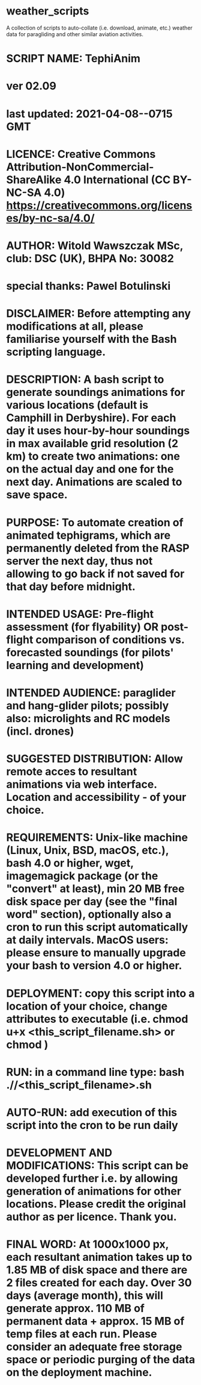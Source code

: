 # weather_scripts
A collection of scripts to auto-collate (i.e. download, animate, etc.) weather data for paragliding and other similar aviation activities.


# SCRIPT NAME: TephiAnim
#
# ver 02.09
# last updated: 2021-04-08--0715 GMT
# LICENCE: Creative Commons Attribution-NonCommercial-ShareAlike 4.0 International (CC BY-NC-SA 4.0) https://creativecommons.org/licenses/by-nc-sa/4.0/
# AUTHOR: Witold Wawszczak MSc, club: DSC (UK), BHPA No: 30082
# special thanks: Pawel Botulinski
#
# DISCLAIMER: Before attempting any modifications at all, please familiarise yourself with the Bash scripting language.
#
# DESCRIPTION: A bash script to generate soundings animations for various locations (default is Camphill in Derbyshire). For each day it uses hour-by-hour soundings in max available grid resolution (2 km) to create two animations: one on the actual day and one for the next day. Animations are scaled to save space.
#
# PURPOSE: To automate creation of animated tephigrams, which are permanently deleted from the RASP server the next day, thus not allowing to go back if not saved for that day before midnight.
#
# INTENDED USAGE: Pre-flight assessment (for flyability) OR post-flight comparison of conditions vs. forecasted soundings (for pilots' learning and development)
#
# INTENDED AUDIENCE: paraglider and hang-glider pilots; possibly also: microlights and RC models (incl. drones)
#
# SUGGESTED DISTRIBUTION: Allow remote acces to resultant animations via web interface. Location and accessibility - of your choice.
#
# REQUIREMENTS: Unix-like machine (Linux, Unix, BSD, macOS, etc.), bash 4.0 or higher, wget, imagemagick package (or the "convert" at least), min 20 MB free disk space per day (see the "final word" section), optionally also a cron to run this script automatically at daily intervals. MacOS users: please ensure to manually upgrade your bash to version 4.0 or higher.
#
# DEPLOYMENT: copy this script into a location of your choice, change attributes to executable (i.e. chmod u+x <this_script_filename.sh> or chmod )
#
# RUN: in a command line type: bash ./<path>/<this_script_filename>.sh
#
# AUTO-RUN: add execution of this script into the cron to be run daily
#
# DEVELOPMENT AND MODIFICATIONS: This script can be developed further i.e. by allowing generation of animations for other locations. Please credit the original author as per licence. Thank you.
# FINAL WORD: At 1000x1000 px, each resultant animation takes up to 1.85 MB of disk space and there are 2 files created for each day. Over 30 days (average month), this will generate approx. 110 MB of permanent data + approx. 15 MB of temp files at each run. Please consider an adequate free storage space or periodic purging of the data on the deployment machine.
